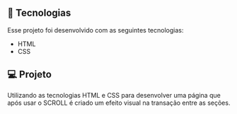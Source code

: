 ## 🚀 Tecnologias

Esse projeto foi desenvolvido com as seguintes tecnologias:

- HTML
- CSS

## 💻 Projeto

Utilizando as tecnologias HTML e CSS para desenvolver uma página que após usar o SCROLL é criado um efeito visual na transação entre as seções.
